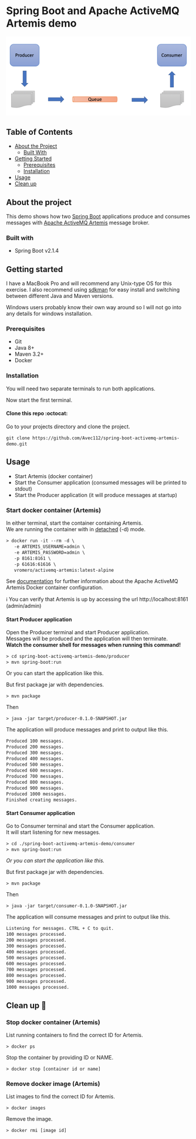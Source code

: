 # Spring Boot and Apache ActiveMQ Artemis demo
[//]: # (logo here)

![logo.png](logo.png)

## Table of Contents
* [About the Project](#about-the-project)
  * [Built With](#built-with)
* [Getting Started](#getting-started)
  * [Prerequisites](#prerequisites)
  * [Installation](#installation)
* [Usage](#usage)
* [Clean up](#clean-up)




## About the project
This demo shows how two [Spring Boot](https://spring.io/projects/spring-boot) applications produce and consumes messages 
with [Apache ActiveMQ Artemis](http://activemq.apache.org/components/artemis/) message broker.  

### Built with
* Spring Boot v2.1.4

## Getting started
I have a MacBook Pro and will recommend any Unix-type OS for this exercise.
I also recommend using [sdkman](https://sdkman.io) for easy install and switching between different Java and Maven versions.

Windows users probably know their own way around so I will not go into any details for windows installation.

### Prerequisites
* Git
* Java 8+
* Maven 3.2+
* Docker


### Installation

You will need two separate terminals to run both applications.

Now start the first terminal.

#### Clone this repo :octocat:
Go to your projects directory and clone the project.
```
git clone https://github.com/Avec112/spring-boot-activemq-artemis-demo.git
```

## Usage

* Start Artemis (docker container)
* Start the Consumer application (consumed messages will be printed to stdout)
* Start the Producer application (it will produce messages at startup)

### Start docker container (Artemis)
In either terminal, start the container containing Artemis.  
We are running the container with in [detached](https://docs.docker.com/engine/reference/run/#detached--d) (-d) mode.  
```
> docker run -it --rm -d \
   -e ARTEMIS_USERNAME=admin \
   -e ARTEMIS_PASSWORD=admin \
   -p 8161:8161 \
   -p 61616:61616 \
   vromero/activemq-artemis:latest-alpine
```
See [documentation](https://github.com/vromero/activemq-artemis-docker) for further information about the Apache ActiveMQ Artemis Docker container configuration.

:information_source: You can verify that Artemis is up by accessing the url http://localhost:8161 (admin/admin)

#### Start Producer application
Open the Producer terminal and start Producer application.   
Messages will be produced and the application will then terminate.  
**Watch the consumer shell for messages when running this command!**
```
> cd spring-boot-activemq-artemis-demo/producer
> mvn spring-boot:run
```
Or you can start the application like this.

But first package jar with dependencies.  
```          
> mvn package
```
Then
```
> java -jar target/producer-0.1.0-SNAPSHOT.jar
```
The application will produce messages and print to output like this.
```
Produced 100 messages.
Produced 200 messages.
Produced 300 messages.
Produced 400 messages.
Produced 500 messages.
Produced 600 messages.
Produced 700 messages.
Produced 800 messages.
Produced 900 messages.
Produced 1000 messages.
Finished creating messages.
```
#### Start Consumer application
Go to Consumer terminal and start the Consumer application.   
It will start listening for new messages. 
```
> cd ./spring-boot-activemq-artemis-demo/consumer
> mvn spring-boot:run
```
*Or you can start the application like this.*  

But first package jar with dependencies.
```
> mvn package
```
Then
```
> java -jar target/consumer-0.1.0-SNAPSHOT.jar
```
The application will consume messages and print to output like this.
```
Listening for messages. CTRL + C to quit.
100 messages processed.
200 messages processed.
300 messages processed.
400 messages processed.
500 messages processed.
600 messages processed.
700 messages processed.
800 messages processed.
900 messages processed.
1000 messages processed.
```

## Clean up :put_litter_in_its_place:
### Stop docker container (Artemis)
List running containers to find the correct ID for Artemis.
```
> docker ps
```
Stop the container by providing ID or NAME.
```
> docker stop [container id or name]
```

### Remove docker image (Artemis)
List images to find the correct ID for Artemis.
```
> docker images
```
Remove the image.
```
> docker rmi [image id]
```
